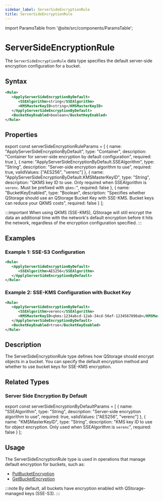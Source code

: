 ```yaml
---
sidebar_label: ServerSideEncryptionRule
title: ServerSideEncryptionRule
---
```


import ParamsTable from '@site/src/components/ParamsTable';

# ServerSideEncryptionRule

The `ServerSideEncryptionRule` data type specifies the default server-side encryption configuration for a bucket.

## Syntax

```xml
<Rule>
   <ApplyServerSideEncryptionByDefault>
      <SSEAlgorithm>string</SSEAlgorithm>
      <KMSMasterKeyID>string</KMSMasterKeyID>
   </ApplyServerSideEncryptionByDefault>
   <BucketKeyEnabled>boolean</BucketKeyEnabled>
</Rule>
```

## Properties

export const serverSideEncryptionRuleParams = [
  {
    name: "ApplyServerSideEncryptionByDefault",
    type: "Container",
    description: "Container for server-side encryption by default configuration",
    required: true
  },
  {
    name: "ApplyServerSideEncryptionByDefault.SSEAlgorithm",
    type: "String",
    description: "Server-side encryption algorithm to use",
    required: true,
    validValues: ["AES256", "verenc"]
  },
  {
    name: "ApplyServerSideEncryptionByDefault.KMSMasterKeyID",
    type: "String",
    description: "QKMS key ID to use. Only required when SSEAlgorithm is `verenc`. Must be prefixed with `qkms:`",
    required: false
  },
  {
    name: "BucketKeyEnabled",
    type: "Boolean",
    description: "Specifies whether QStorage should use an QStorage Bucket Key with SSE-KMS. Bucket keys can reduce your QKMS costs",
    required: false
  }
];

<ParamsTable parameters={serverSideEncryptionRuleParams} typesEnabled={true} />

:::important
When using QKMS (SSE-KMS), QStorage will still encrypt the data an additional time with the network's default encryption before it hits the network, regardless of the encryption configuration specified.
:::

## Examples

### Example 1: SSE-S3 Configuration

```xml
<Rule>
   <ApplyServerSideEncryptionByDefault>
      <SSEAlgorithm>AES256</SSEAlgorithm>
   </ApplyServerSideEncryptionByDefault>
</Rule>
```

### Example 2: SSE-KMS Configuration with Bucket Key

```xml
<Rule>
   <ApplyServerSideEncryptionByDefault>
      <SSEAlgorithm>verenc</SSEAlgorithm>
      <KMSMasterKeyID>qkms:1234abcd-12ab-34cd-56ef-1234567890ab</KMSMasterKeyID>
   </ApplyServerSideEncryptionByDefault>
   <BucketKeyEnabled>true</BucketKeyEnabled>
</Rule>
```

## Description

The ServerSideEncryptionRule type defines how QStorage should encrypt objects in a bucket. You can specify the default encryption method and whether to use bucket keys for SSE-KMS encryption.

## Related Types

### Server Side Encryption By Default

export const serverSideEncryptionByDefaultParams = [
  {
    name: "SSEAlgorithm",
    type: "String",
    description: "Server-side encryption algorithm to use",
    required: true,
    validValues: ["AES256", "verenc"]
  },
  {
    name: "KMSMasterKeyID",
    type: "String",
    description: "KMS key ID to use for object encryption. Only used when SSEAlgorithm is `verenc`",
    required: false
  }
];

<ParamsTable parameters={serverSideEncryptionByDefaultParams} typesEnabled={true} />

## Usage

The ServerSideEncryptionRule type is used in operations that manage default encryption for buckets, such as:

- [PutBucketEncryption](/docs/api/q-storage/api-reference/bucket-operations/put-bucket-encryption)
- [GetBucketEncryption](/docs/api/q-storage/api-reference/bucket-operations/get-bucket-encryption)

:::note
By default, all buckets have encryption enabled with QStorage-managed keys (SSE-S3).
::: 